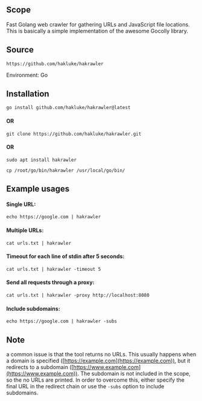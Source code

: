 ## Scope
Fast Golang web crawler for gathering URLs and JavaScript file locations. This is basically a simple implementation of the awesome Gocolly library.

## Source
```
https://github.com/hakluke/hakrawler
```

Environment:  Go

## Installation 
```
go install github.com/hakluke/hakrawler@latest
```
#### OR
```
git clone https://github.com/hakluke/hakrawler.git
```
#### OR 
```
sudo apt install hakrawler
```

```
cp /root/go/bin/hakrawler /usr/local/go/bin/
```


## Example usages</mark>

#### Single URL:

```
echo https://google.com | hakrawler
```

#### Multiple URLs:

```
cat urls.txt | hakrawler
```

#### Timeout for each line of stdin after 5 seconds:

```
cat urls.txt | hakrawler -timeout 5
```

#### Send all requests through a proxy:

```
cat urls.txt | hakrawler -proxy http://localhost:8080
```

#### Include subdomains:

```
echo https://google.com | hakrawler -subs
```

## Note
a common issue is that the tool returns no URLs. This usually happens when a domain is specified ([https://example.com](https://example.com)), but it redirects to a subdomain ([https://www.example.com](https://www.example.com)). The subdomain is not included in the scope, so the no URLs are printed. In order to overcome this, either specify the final URL in the redirect chain or use the `-subs` option to include subdomains.
